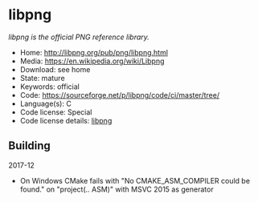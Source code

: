 # libpng

_libpng is the official PNG reference library._

- Home: http://libpng.org/pub/png/libpng.html
- Media: https://en.wikipedia.org/wiki/Libpng
- Download: see home
- State: mature
- Keywords: official
- Code: https://sourceforge.net/p/libpng/code/ci/master/tree/
- Language(s): C
- Code license: Special
- Code license details: [libpng](https://sourceforge.net/p/libpng/code/ci/master/tree/LICENSE)

## Building

2017-12
- On Windows CMake fails with "No CMAKE_ASM_COMPILER could be found." on "project(.. ASM)" with MSVC 2015 as generator

